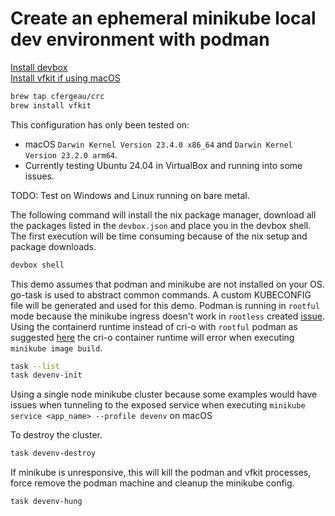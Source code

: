 # Create an ephemeral minikube local dev environment with podman

[Install devbox](https://www.jetify.com/devbox/docs/installing_devbox/)\
[Install vfkit if using macOS](https://github.com/NixOS/nixpkgs/issues/305868)

```bash
brew tap cfergeau/crc
brew install vfkit
```

This configuration has only been tested on:
* macOS `Darwin Kernel Version 23.4.0 x86_64` and `Darwin Kernel Version 23.2.0 arm64`.
* Currently testing Ubuntu 24.04 in VirtualBox and running into some issues.

TODO: Test on Windows and Linux running on bare metal.

The following command will install the nix package manager, download all the packages listed in the `devbox.json` and place you in the devbox shell. The first execution will be time consuming because of the nix setup and package downloads.

```bash
devbox shell
```

This demo assumes that podman and minikube are not installed on your OS. go-task is used to abstract common commands. A custom KUBECONFIG file will be generated and used for this demo. Podman is running in `rootful` mode because the minikube ingress doesn't work in `rootless` created [issue](https://github.com/kubernetes/minikube/issues/18978). Using the containerd runtime instead of cri-o with `rootful` podman as suggested [here](https://minikube.sigs.k8s.io/docs/drivers/podman/) the cri-o container runtime will error when executing `minikube image build`. 

```bash
task --list
task devenv-init
```

Using a single node minikube cluster because some examples would have issues when tunneling to the exposed service when executing `minikube service <app_name> --profile devenv` on macOS

To destroy the cluster.

```bash
task devenv-destroy
```

If minikube is unresponsive, this will kill the podman and vfkit processes, force remove the podman machine and cleanup the minikube config.

```bash
task devenv-hung
```
